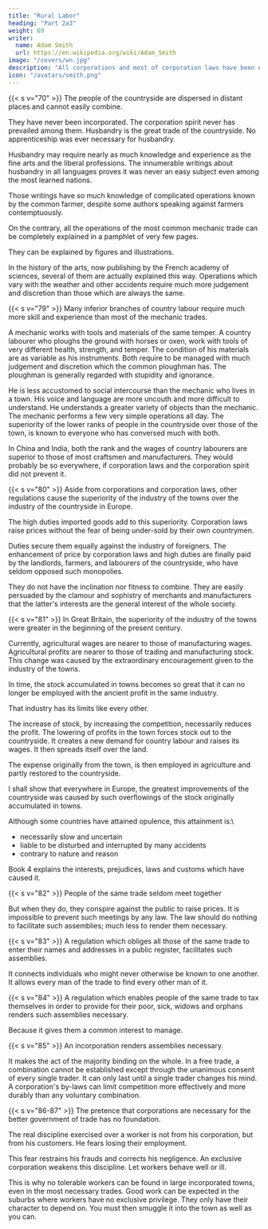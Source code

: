 ```yaml
---
title: "Rural Labor"
heading: "Part 2a3"
weight: 69
writer:
  name: Adam Smith
  url: https://en.wikipedia.org/wiki/Adam_Smith
image: "/covers/wn.jpg"
description: "All corporations and most of corporation laws have been established to prevent this reduction of price by restraining that free competition which would most certainly occasion it"
icon: "/avatars/smith.png"
---
```



{{< s v="70" >}} The people of the countryside are dispersed in distant places and cannot easily combine.

They have never been incorporated.
The corporation spirit never has prevailed among them.
Husbandry is the great trade of the countryside.
No apprenticeship was ever necessary for husbandry.

Husbandry may require nearly as much knowledge and experience as the fine arts and the liberal professions.
The innumerable writings about husbandry in all languages proves it was never an easy subject even among the most learned nations.

Those writings have so much knowledge of complicated operations known by the common farmer, despite some authors speaking against farmers contemptuously.

On the contrary, all the operations of the most common mechanic trade can be completely explained in a pamphlet of very few pages.

They can be explained by figures and illustrations.

In the history of the arts, now publishing by the French academy of sciences, several of them are actually explained this way.
Operations which vary with the weather and other accidents require much more judgement and discretion than those which are always the same.


{{< s v="79" >}} Many inferior branches of country labour require much more skill and experience than most of the mechanic trades.

A mechanic works with tools and materials of the same temper.
A country labourer who ploughs the ground with horses or oxen, work with tools of very different health, strength, and temper.
The condition of his materials are as variable as his instruments.
Both require to be managed with much judgement and discretion which the common ploughman has.
The ploughman is generally regarded with stupidity and ignorance.

He is less accustomed to social intercourse than the mechanic who lives in a town.
His voice and language are more uncouth and more difficult to understand.
He understands a greater variety of objects than the mechanic.
The mechanic performs a few very simple operations all day.
The superiority of the lower ranks of people in the countryside over those of the town, is known to everyone who has conversed much with both.

In China and India, both the rank and the wages of country labourers are superior to those of most craftsmen and manufacturers.
They would probably be so everywhere, if corporation laws and the corporation spirit did not prevent it.


{{< s v="80" >}} Aside from corporations and corporation laws, other regulations cause the superiority of the industry of the towns over the industry of the countryside in Europe.

The high duties imported goods add to this superiority.
Corporation laws raise prices without the fear of being under-sold by their own countrymen.

Duties secure them equally against the industry of foreigners.
The enhancement of price by corporation laws and high duties are finally paid by the landlords, farmers, and labourers of the countryside, who have seldom opposed such monopolies.

They do not have the inclination nor fitness to combine.
They are easily persuaded by the clamour and sophistry of merchants and manufacturers that the latter's interests are the general interest of the whole society.


{{< s v="81" >}} In Great Britain, the superiority of the industry of the towns were greater in the beginning of the present century.

Currently, agricultural wages are nearer to those of manufacturing wages.
Agricultural profits are nearer to those of trading and manufacturing stock.
This change was caused by the extraordinary encouragement given to the industry of the towns.

In time, the stock accumulated in towns becomes so great that it can no longer be employed with the ancient profit in the same industry.

That industry has its limits like every other.

The increase of stock, by increasing the competition, necessarily reduces the profit.
The lowering of profits in the town forces stock out to the countryside.
It creates a new demand for country labour and raises its wages.
It then spreads itself over the land.

The expense originally from the town, is then employed in agriculture and partly restored to the countryside.

I shall show that everywhere in Europe, the greatest improvements of the countryside was caused by such overflowings of the stock originally accumulated in towns.

Although some countries have attained opulence, this attainment is:\
- necessarily slow and uncertain
- liable to be disturbed and interrupted by many accidents
- contrary to nature and reason

Book 4 explains the interests, prejudices, laws and customs which have caused it.


{{< s v="82" >}} People of the same trade seldom meet together

But when they do, they conspire against the public to raise prices.
It is impossible to prevent such meetings by any law.
The law should do nothing to facilitate such assemblies; much less to render them necessary.


{{< s v="83" >}} A regulation which obliges all those of the same trade to enter their names and addresses in a public register, facilitates such assemblies.

It connects individuals who might never otherwise be known to one another.
It allows every man of the trade to find every other man of it.


{{< s v="84" >}} A regulation which enables people of the same trade to tax themselves in order to provide for their poor, sick, widows and orphans renders such assemblies necessary.

Because it gives them a common interest to manage.


{{< s v="85" >}} An incorporation renders assemblies necessary.

It makes the act of the majority binding on the whole.
In a free trade, a combination cannot be established except through the unanimous consent of every single trader.
It can only last until a single trader changes his mind.
A corporation's by-laws can limit competition more effectively and more durably than any voluntary combination.


{{< s v="86-87" >}} The pretence that corporations are necessary for the better government of trade has no foundation.

The real discipline exercised over a worker is not from his corporation, but from his customers.
He fears losing their employment.

This fear restrains his frauds and corrects his negligence.
An exclusive corporation weakens this discipline.
Let workers behave well or ill.

This is why no tolerable workers can be found in large incorporated towns, even in the most necessary trades.
Good work can be expected in the suburbs where workers have no exclusive privilege.
They only have their character to depend on.
You must then smuggle it into the town as well as you can.

<!-- 87 This is how the the policy of Europe restrains the competition in some employments.

It creates a very important inequality in the employments of labour and stock.
-->